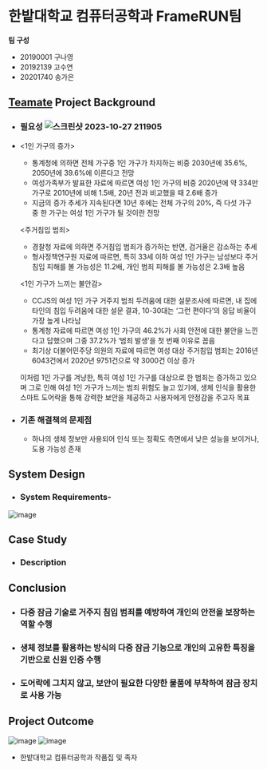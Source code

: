 # 한밭대학교 컴퓨터공학과 FrameRUN팀

**팀 구성**
- 20190001 구나영 
- 20192139 고수연
- 20201740 송가은

## <u>Teamate</u> Project Background
- ### 필요성 ![스크린샷 2023-10-27 211905](https://github.com/HBNU-SWUNIV/come-capstone23-framerun/assets/123061106/5a3119ec-695c-46f2-aede-43e7eabf853c)
- <1인 가구의 증가>
  - 통계청에 의하면 전체 가구중 1인 가구가 차지하는 비중 2030년에 35.6%, 2050년에 39.6%에 이른다고 전망
  - 여성가족부가 발표한 자료에 따르면 여성 1인 가구의 비중 2020년에 약 334만 가구로 2010년에 비해 1.5배, 20년 전과 비교했을 때 2.6배 증가
  - 지금의 증가 추세가 지속된다면 10년 후에는 전체 가구의 20%, 즉 다섯 가구 중 한 가구는 여성 1인 가구가 될 것이란 전망

  <주거침입 범죄>
  - 경찰청 자료에 의하면 주거침입 범죄가 증가하는 반면, 검거율은 감소하는 추세
  - 형사정책연구원 자료에 따르면, 특히 33세 이하 여성 1인 가구는 남성보다 주거침입 피해를 볼 가능성은 11.2배, 개인 범죄 피해를 볼 가능성은 2.3배 높음
 
  <1인 가구가 느끼는 불안감>
  - CCJS의 여성 1인 가구 거주지 범죄 두려움에 대한 설문조사에 따르면, 내 집에 타인의 침입 두려움에 대한 설문 결과, 10-30대는 ‘그런 편이다’의 응답 비율이 가장 높게 나타남
  - 통계청 자료에 따르면 여성 1인 가구의 46.2%가 사회 안전에 대한 불안을 느낀다고 답했으며 그중 37.2%가 ‘범죄 발생’을 첫 번째 이유로 꼽음
  - 최기상 더불어민주당 의원의 자료에 따르면 여성 대상 주거침입 범죄는 2016년 6043건에서 2020년 9751건으로 약 3000건 이상 증가

  이처럼 1인 가구를 겨냥한, 특히 여성 1인 가구를 대상으로 한 범죄는 증가하고 있으며 그로 인해 여성 1인 가구가 느끼는 범죄 위험도 늘고 있기에, 생체 인식을 활용한 스마트 도어락을 통해 강력한 보안을 제공하고 사용자에게 안정감을 주고자 목표

- ### 기존 해결책의 문제점
  - 하나의 생체 정보만 사용되어 인식 또는 정확도 측면에서 낮은 성능을 보이거나, 도용 가능성 존재
    
  
## System Design
  - ### System Requirements-
![image](https://github.com/HBNU-SWUNIV/come-capstone23-framerun/assets/127067076/01e96285-1b0b-4815-872c-d6ce53adb6fa)

    
## Case Study
  - ### Description
  
  
## Conclusion
  - ### 다중 잠금 기술로 거주지 침입 범죄를 예방하여 개인의 안전을 보장하는 역할 수행
  - ### 생체 정보를 활용하는 방식의 다중 잠금 기능으로 개인의 고유한 특징을 기반으로 신원 인증 수행
  - ### 도어락에 그치지 않고, 보안이 필요한 다양한 물품에 부착하여 잠금 장치로 사용 가능
  
## Project Outcome

![image](https://github.com/HBNU-SWUNIV/come-capstone23-framerun/assets/127067076/53c7ea66-edfc-4c20-b678-0d94375bdf10)
![image](https://github.com/HBNU-SWUNIV/come-capstone23-framerun/assets/127067076/a9661e83-3ff3-4b63-9153-4e280d959c11)

* 한밭대학교 컴퓨터공학과 작품집 및 족자
